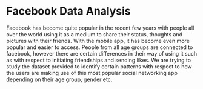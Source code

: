 # Facebook Data Analysis


Facebook has become quite popular in the recent few years with people all over the world using it as a medium to share their status, thoughts and pictures with their friends. With the mobile app, it has become even more popular and easier to access. People from all age groups are connected to facebook, however there are certain differences in their way of using it such as with respect to initiating friendships and sending likes. We are trying to study the dataset provided to identify certain patterns with respect to how the users are making use of this most popular social networking app depending on their age group, gender etc.
